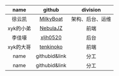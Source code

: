 | name | github | division |
|:----:|:----:|:----:|
| 徐云凯 | [MilkyBoat](https://github.com/MilkyBoat/) | 架构、后台、运维 |
|xyk的小弟| [NebulaJZ](https://github.com/NebulaJZ/) |前端|
|李佳壕|[xljh0520](https://github.com/xljh0520/)|后台|
|xyk的大哥| [tenkinoko](https://github.com/tenkinoko/)|前端|
|name|githubid&link|分工|
|name|githubid&link|分工|
